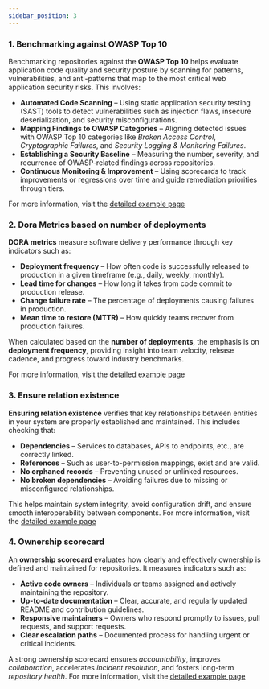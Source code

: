 ```yaml
---
sidebar_position: 3
---
```


### 1. Benchmarking against OWASP Top 10

Benchmarking repositories against the **OWASP Top 10** helps evaluate application code quality and security posture by scanning for patterns, vulnerabilities, and anti-patterns that map to the most critical web application security risks. This involves:

- **Automated Code Scanning** – Using static application security testing (SAST) tools to detect vulnerabilities such as injection flaws, insecure deserialization, and security misconfigurations.
- **Mapping Findings to OWASP Categories** – Aligning detected issues with OWASP Top 10 categories like *Broken Access Control*, *Cryptographic Failures*, and *Security Logging & Monitoring Failures*.
- **Establishing a Security Baseline** – Measuring the number, severity, and recurrence of OWASP-related findings across repositories.
- **Continuous Monitoring & Improvement** – Using scorecards to track improvements or regressions over time and guide remediation priorities through tiers.

For more information, visit the [detailed example page](/promote-scorecards/examples/Benchmarking%20against%20OWASP%20Top%2010)



### 2. Dora Metrics based on number of deployments

**DORA metrics** measure software delivery performance through key indicators such as:

- **Deployment frequency** – How often code is successfully released to production in a given timeframe (e.g., daily, weekly, monthly).
- **Lead time for changes** – How long it takes from code commit to production release.
- **Change failure rate** – The percentage of deployments causing failures in production.
- **Mean time to restore (MTTR)** – How quickly teams recover from production failures.

When calculated based on the **number of deployments**, the emphasis is on **deployment frequency**, providing insight into team velocity, release cadence, and progress toward industry benchmarks.

For more information, visit the [detailed example page](/promote-scorecards/examples/Dora%20metrics%20based%20on%20number%20of%20deployments)


### 3. Ensure relation existence

**Ensuring relation existence** verifies that key relationships between entities in your system are properly established and maintained. This includes checking that:

- **Dependencies** – Services to databases, APIs to endpoints, etc., are correctly linked.
- **References** – Such as user-to-permission mappings, exist and are valid.
- **No orphaned records** – Preventing unused or unlinked resources.
- **No broken dependencies** – Avoiding failures due to missing or misconfigured relationships.

This helps maintain system integrity, avoid configuration drift, and ensure smooth interoperability between components. For more information, visit the [detailed example page](/promote-scorecards/examples/Ensure%20relation%20existence)



### 4. Ownership scorecard

An **ownership scorecard** evaluates how clearly and effectively ownership is defined and maintained for repositories. It measures indicators such as:

- **Active code owners** – Individuals or teams assigned and actively maintaining the repository.
- **Up-to-date documentation** – Clear, accurate, and regularly updated README and contribution guidelines.
- **Responsive maintainers** – Owners who respond promptly to issues, pull requests, and support requests.
- **Clear escalation paths** – Documented process for handling urgent or critical incidents.

A strong ownership scorecard ensures *accountability*, improves *collaboration*, accelerates *incident resolution*, and fosters long-term *repository health*. For more information, visit the [detailed example page](/promote-scorecards/examples/Ownership%20Scorecard)